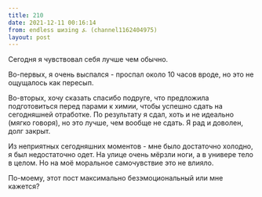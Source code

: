 ```yaml
---
title: 210
date: 2021-12-11 00:16:14
from: endless шизing ⍼ (channel1162404975)
layout: post
---
```


Сегодня я чувствовал себя лучше чем обычно. 

Во-первых, я очень выспался - проспал около 10 часов вроде, но это не ощущалось как пересып.

Во-вторых, хочу сказать спасибо подруге, что предложила подготовиться перед парами к химии, чтобы успешно сдать на сегодняшней отработке. По результату я сдал, хоть и не идеально (мягко говоря), но это лучше, чем вообще не сдать. Я рад и доволен, долг закрыт.

Из неприятных сегодняшних моментов - мне было достаточно холодно, я был недостаточно одет. На улице очень мёрзли ноги, а в универе тело в целом. Но на моё моральное самочувствие это не влияло.

По-моему, этот пост максимально безэмоциональный или мне кажется?
